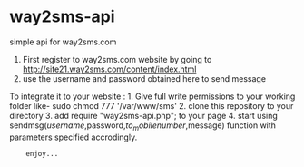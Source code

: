 way2sms-api
===========

simple api for way2sms.com

1. First register to way2sms.com website by going to http://site21.way2sms.com/content/index.html
2. use the username and password obtained here to send message

To integrate it to your website :
    1. Give full write permissions to your working folder
        like-   sudo chmod 777 '/var/www/sms'
    2. clone this repository to your directory
    3. add require "way2sms-api.php"; to your page
    4. start using sendmsg($username,$password,$to_mobilenumber,$message) function with parameters specified accrodingly.
        
        enjoy...
